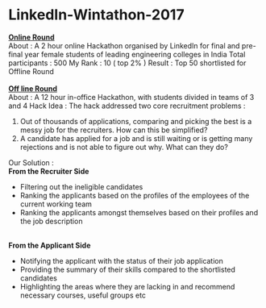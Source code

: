# LinkedIn-Wintathon-2017

<b><u>Online Round</u></b><br>
About : A 2 hour online Hackathon organised by LinkedIn for final and pre-final year female students of leading engineering colleges in India
Total participants : 500
My Rank : 10 ( top 2% )
Result : Top 50 shortlisted for Offline Round
<br><br>
<u><b>Off line Round</b></u><br>
About : A 12 hour in-office Hackathon, with students divided in teams of 3 and 4
Hack Idea : The hack addressed two core recruitment problems : 
<ol>
<li>Out of thousands of applications, comparing and picking the best is a messy job for the recruiters. How can this be simplified?</li>
<li>A candidate has applied for a job and is still waiting or is getting many rejections and is not able to figure out why. What can they do? </li>
</ol>

Our Solution :<br>
<b>From the Recruiter Side</b>
<ul>
<li>Filtering out the ineligible candidates</li>
<li>Ranking the applicants based on the profiles of the employees of the current working team </li>
<li>Ranking the applicants amongst themselves based on their profiles and the job description</li>
</ul>
<br>
<b>From the Applicant Side</b>
<ul>
<li>Notifying the applicant with the status of their job application</li>
<li>Providing the summary of their skills compared to the shortlisted candidates</li>
<li>Highlighting the areas where they are lacking in and recommend necessary courses, useful groups etc</li>
</ul>

